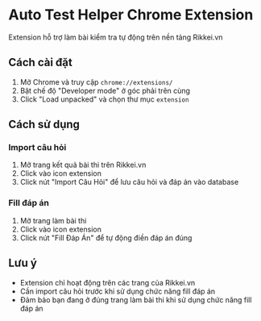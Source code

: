 # Auto Test Helper Chrome Extension

Extension hỗ trợ làm bài kiểm tra tự động trên nền tảng Rikkei.vn

## Cách cài đặt

1. Mở Chrome và truy cập `chrome://extensions/`
2. Bật chế độ "Developer mode" ở góc phải trên cùng
3. Click "Load unpacked" và chọn thư mục `extension`

## Cách sử dụng

### Import câu hỏi
1. Mở trang kết quả bài thi trên Rikkei.vn
2. Click vào icon extension
3. Click nút "Import Câu Hỏi" để lưu câu hỏi và đáp án vào database

### Fill đáp án
1. Mở trang làm bài thi
2. Click vào icon extension
3. Click nút "Fill Đáp Án" để tự động điền đáp án đúng

## Lưu ý
- Extension chỉ hoạt động trên các trang của Rikkei.vn
- Cần import câu hỏi trước khi sử dụng chức năng fill đáp án
- Đảm bảo bạn đang ở đúng trang làm bài thi khi sử dụng chức năng fill đáp án 